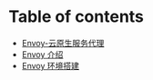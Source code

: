 # Table of contents

* [Envoy-云原生服务代理](README.md)
* [Envoy 介绍](envoy-jie-shao.md)
* [Envoy 环境搭建](envoy-huan-jing-da-jian.md)

